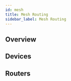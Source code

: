 ```yaml
---
id: mesh
title: Mesh Routing
sidebar_label: Mesh Routing
---
```

## Overview

## Devices

## Routers
